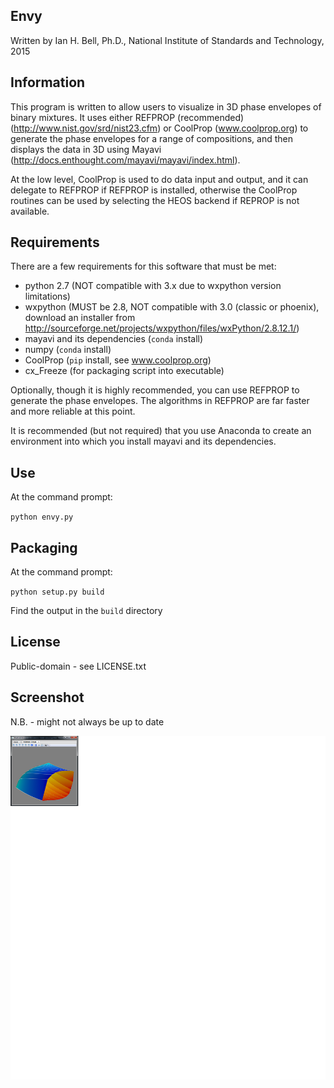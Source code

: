 
Envy
----

Written by Ian H. Bell, Ph.D., National Institute of Standards and Technology, 2015

Information
-----------
This program is written to allow users to visualize in 3D phase envelopes of binary mixtures.  It uses either REFPROP (recommended) (http://www.nist.gov/srd/nist23.cfm) or CoolProp (www.coolprop.org) to generate the phase envelopes for a range of compositions, and then displays the data in 3D using Mayavi (http://docs.enthought.com/mayavi/mayavi/index.html).

At the low level, CoolProp is used to do data input and output, and it can delegate to REFPROP if REFPROP is installed, otherwise the CoolProp routines can be used by selecting the HEOS backend if REPROP is not available.

Requirements
------------
There are a few requirements for this software that must be met:

- python 2.7 (NOT compatible with 3.x due to wxpython version limitations)
- wxpython (MUST be 2.8, NOT compatible with 3.0 (classic or phoenix), download an installer from http://sourceforge.net/projects/wxpython/files/wxPython/2.8.12.1/)
- mayavi and its dependencies (``conda`` install)
- numpy (``conda`` install)
- CoolProp (``pip`` install, see www.coolprop.org)
- cx_Freeze (for packaging script into executable)

Optionally, though it is highly recommended, you can use REFPROP to generate the phase envelopes.  The algorithms in REFPROP are far faster and more reliable at this point.

It is recommended (but not required) that you use Anaconda to create an environment into which you install mayavi and its dependencies.

Use
---
At the command prompt:

``python envy.py``

Packaging
---------
At the command prompt:

``python setup.py build``

Find the output in the ``build`` directory

License
-------
Public-domain - see LICENSE.txt

Screenshot
----------
N.B. - might not always be up to date

![screenshot](screenshot.png)